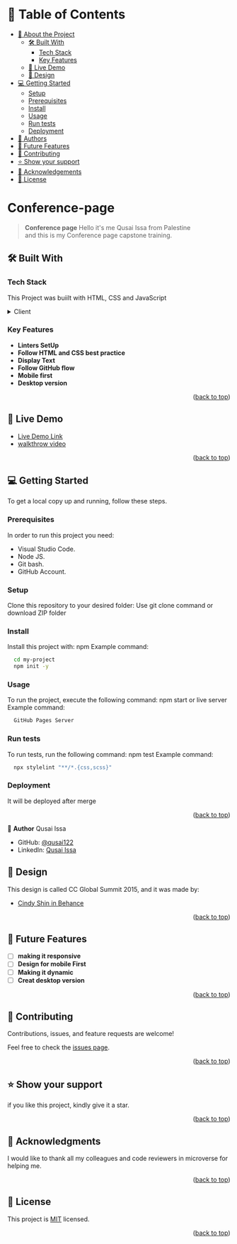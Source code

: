 <a name="readme-top"></a>

<!-- TABLE OF CONTENTS -->

# 📗 Table of Contents

- [📖 About the Project](#about-project)
  - [🛠 Built With](#built-with)
    - [Tech Stack](#tech-stack)
    - [Key Features](#key-features)
  - [🚀 Live Demo](#live-demo)
  - [🎨 Design ](#design-idea)
- [💻 Getting Started](#getting-started)
  - [Setup](#setup)
  - [Prerequisites](#prerequisites)
  - [Install](#install)
  - [Usage](#usage)
  - [Run tests](#run-tests)
  - [Deployment](#Deployment)
- [👥 Authors](#authors)
- [🔭 Future Features](#future-features)
- [🤝 Contributing](#contributing)
- [⭐️ Show your support](#support)
- [🙏 Acknowledgements](#acknowledgements)
- [📝 License](#license)

<!-- PROJECT DESCRIPTION -->

# Conference-page <a name="about-project"></a>

> **Conference page**
> Hello it's me Qusai Issa from Palestine<br/>
> and this is my Conference page capstone training.

## 🛠 Built With <a name="built-with"></a>

### Tech Stack <a name="tech-stack"></a>

This Project was buiilt with HTML, CSS and JavaScript

<details>
  <summary>Client</summary>
  <ul>
    <li><a href="https://html.com/">HTML</a></li>
  </ul>
    <ul>
    <li><a href="https://www.javascript.com/">JavaScript</a></li>
  </ul>
</details>

<!-- Features -->

### Key Features <a name="key-features"></a>

- **Linters SetUp**
- **Follow HTML and CSS best practice**
- **Display Text**
- **Follow GitHub flow**
- **Mobile first**
- **Desktop version**

<p align="right">(<a href="#readme-top">back to top</a>)</p>

<!-- LIVE DEMO -->

## 🚀 Live Demo <a name="live-demo"></a>

- [Live Demo Link](https://qusai122.github.io/conference-page/)
- [walkthrow video](https://www.loom.com/share/5c8469aec3254c14991b6da50d96d151)

<p align="right">(<a href="#readme-top">back to top</a>)</p>


<!-- GETTING STARTED -->

## 💻 Getting Started <a name="getting-started"></a>

To get a local copy up and running, follow these steps.

### Prerequisites

In order to run this project you need:

- Visual Studio Code.
- Node JS.
- Git bash.
- GitHub Account.

### Setup

Clone this repository to your desired folder:
Use git clone command or download ZIP folder

### Install

Install this project with:
npm
Example command:

```sh
  cd my-project
  npm init -y
```

### Usage

To run the project, execute the following command:
npm start or live server
Example command:

```sh
  GitHub Pages Server
```

### Run tests

To run tests, run the following command:
npm test
Example command:

```sh
  npx stylelint "**/*.{css,scss}"
```

### Deployment

It will be deployed after merge

<p align="right">(<a href="#readme-top">back to top</a>)</p>

<!-- AUTHORS -->

👤 **Author**
Qusai Issa

- GitHub: [@qusai122](https://github.com/qusai122)
- LinkedIn: [Qusai Issa](https://www.linkedin.com/in/qusai-issa-ab5a59156/)


## 🎨 Design <a name="design-idea"></a>

<p>This design is called CC Global Summit 2015, and it was made by:</p>

- [Cindy Shin in Behance](https://www.behance.net/adagio07)

<p align="right">(<a href="#readme-top">back to top</a>)</p>


<!-- FUTURE FEATURES -->

## 🔭 Future Features <a name="future-features"></a>

- [ ] **making it responsive**
- [ ] **Design for mobile First**
- [ ] **Making it dynamic**
- [ ] **Creat desktop version**

<p align="right">(<a href="#readme-top">back to top</a>)</p>

<!-- CONTRIBUTING -->

## 🤝 Contributing <a name="contributing"></a>

Contributions, issues, and feature requests are welcome!

Feel free to check the [issues page](../../issues/).

<p align="right">(<a href="#readme-top">back to top</a>)</p>

<!-- SUPPORT -->

## ⭐️ Show your support <a name="support"></a>

if you like this project, kindly give it a star.

<p align="right">(<a href="#readme-top">back to top</a>)</p>

<!-- ACKNOWLEDGEMENTS -->

## 🙏 Acknowledgments <a name="acknowledgements"></a>

I would like to thank all my colleagues and code reviewers in microverse for helping me.

<p align="right">(<a href="#readme-top">back to top</a>)</p>

<!-- LICENSE -->

## 📝 License <a name="license"></a>

This project is [MIT](./LICENSE.md) licensed.

<p align="right">(<a href="#readme-top">back to top</a>)</p>
